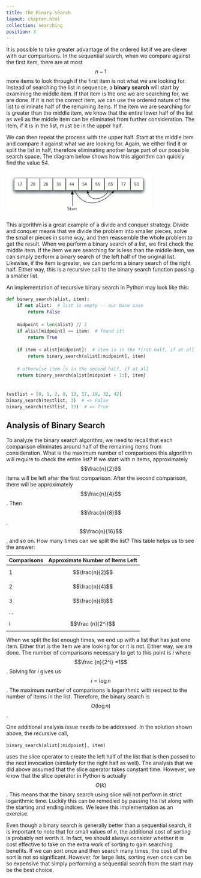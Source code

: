 ```yaml
---
title: The Binary Search
layout: chapter.html
collection: searching
position: 3
---
```


It is possible to take greater advantage of the ordered list if we are
clever with our comparisons. In the sequential search, when we compare
against the first item, there are at most $$n-1$$ more items to look
through if the first item is not what we are looking for. Instead of
searching the list in sequence, a **binary search** will start by
examining the middle item. If that item is the one we are searching for,
we are done. If it is not the correct item, we can use the ordered
nature of the list to eliminate half of the remaining items. If the item
we are searching for is greater than the middle item, we know that the
entire lower half of the list as well as the middle item can be
eliminated from further consideration. The item, if it is in the list,
must be in the upper half.

We can then repeat the process with the upper half. Start at the middle
item and compare it against what we are looking for. Again, we either
find it or split the list in half, therefore eliminating another large
part of our possible search space. The diagram below shows
how this algorithm can quickly find the value 54.

![Binary Search of an Ordered List of Integers](figures/binary-search.png)

This algorithm is
a great example of a divide and conquer strategy. Divide and conquer
means that we divide the problem into smaller pieces, solve the smaller
pieces in some way, and then reassemble the whole problem to get the
result. When we perform a binary search of a list, we first check the
middle item. If the item we are searching for is less than the middle
item, we can simply perform a binary search of the left half of the
original list. Likewise, if the item is greater, we can perform a binary
search of the right half. Either way, this is a recursive call to the
binary search function passing a smaller list.

An implementation of recursive binary search in Python may look like this:

```python
def binary_search(alist, item):
    if not alist:  # list is empty -- our base case
        return False

    midpoint = len(alist) // 2
    if alist[midpoint] == item:  # found it!
        return True

    if item < alist[midpoint]:  # item is in the first half, if at all
        return binary_search(alist[:midpoint], item)

    # otherwise item is in the second half, if at all
    return binary_search(alist[midpoint + 1:], item)


testlist = [0, 1, 2, 8, 13, 17, 19, 32, 42]
binary_search(testlist, 3)  # => False
binary_search(testlist, 13)  # => True
```

Analysis of Binary Search
-------------------------

To analyze the binary search algorithm, we need to recall that each
comparison eliminates around half of the remaining items from
consideration. What is the maximum number of comparisons this algorithm
will require to check the entire list? If we start with *n* items, approximately
$$\frac{n}{2}$$ items will be left after the first comparison. After the
second comparison, there will be approximately $$\frac{n}{4}$$. Then
$$\frac{n}{8}$$, $$\frac{n}{16}$$, and so on. How many times can we split
the list? This table helps us to see the
answer:

Comparisons | Approximate Number of Items Left
--- | ---
1 |  $$\frac{n}{2}$$
2 |  $$\frac{n}{4}$$
3 |  $$\frac{n}{8}$$
... |
i  | $$\frac {n}{2^i}$$

When we split the list enough times, we end up with a list that has just
one item. Either that is the item we are looking for or it is not.
Either way, we are done. The number of comparisons necessary to get to
this point is *i* where $$\frac {n}{2^i} =1$$. Solving for *i* gives us
$$i=\log n$$. The maximum number of comparisons is logarithmic with
respect to the number of items in the list. Therefore, the binary search
is $$O(\log n)$$.

One additional analysis issue needs to be addressed. In the
solution shown above, the recursive call,

`binary_search(alist[:midpoint], item)`

uses the slice operator to create the left half of the list that is then
passed to the next invocation (similarly for the right half as well).
The analysis that we did above assumed that the slice operator takes
constant time. However, we know that the slice operator in Python is
actually $$O(k)$$. This means that the binary search using slice will not
perform in strict logarithmic time. Luckily this can be remedied by
passing the list along with the starting and ending indices. We
leave this implementation as an exercise.

Even though a binary search is generally better than a sequential
search, it is important to note that for small values of *n*, the
additional cost of sorting is probably not worth it. In fact, we should
always consider whether it is cost effective to take on the extra work
of sorting to gain searching benefits. If we can sort once and then
search many times, the cost of the sort is not so significant. However,
for large lists, sorting even once can be so expensive that simply
performing a sequential search from the start may be the best choice.

